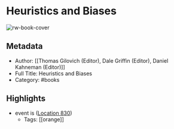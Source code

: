 # Heuristics and Biases

![rw-book-cover](https://images-na.ssl-images-amazon.com/images/I/413eK2qSTNL._SL200_.jpg)

## Metadata
- Author: [[Thomas Gilovich (Editor), Dale Griffin (Editor), Daniel Kahneman (Editor)]]
- Full Title: Heuristics and Biases
- Category: #books

## Highlights
- event is ([Location 830](https://readwise.io/to_kindle?action=open&asin=B00AHTN6I2&location=830))
    - Tags: [[orange]] 
